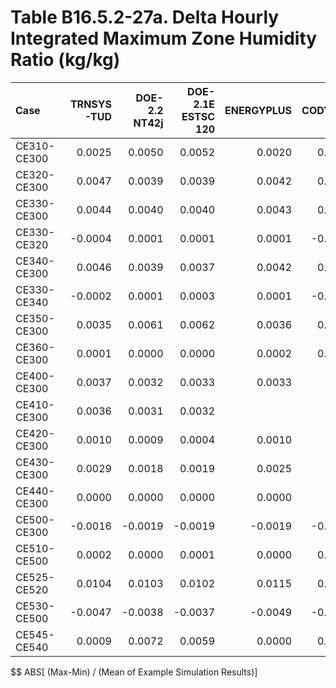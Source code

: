 # Table B16.5.2-27a. Delta Hourly Integrated Maximum Zone Humidity Ratio (kg/kg)
| Case        | TRNSYS-TUD | DOE-2.2 NT42j | DOE-2.1E ESTSC 120 | ENERGYPLUS | CODYRUN | HOT3000 |     |     Min |     Max |    Mean | Dev % $$ |     | TEST 0.0.0 | 
|:----------- | ----------:| -------------:| ------------------:| ----------:| -------:| -------:| ---:| -------:| -------:| -------:| --------:| ---:| ----------:| 
| CE310-CE300 |     0.0025 |        0.0050 |             0.0052 |     0.0020 |  0.0020 |  0.0023 |     |  0.0020 |  0.0052 |  0.0032 |    102.1 |     |     0.0052 | 
| CE320-CE300 |     0.0047 |        0.0039 |             0.0039 |     0.0042 |  0.0041 |  0.0043 |     |  0.0039 |  0.0047 |  0.0042 |     19.9 |     |     0.0039 | 
| CE330-CE300 |     0.0044 |        0.0040 |             0.0040 |     0.0043 |  0.0036 |  0.0043 |     |  0.0036 |  0.0044 |  0.0041 |     19.0 |     |     0.0040 | 
| CE330-CE320 |    -0.0004 |        0.0001 |             0.0001 |     0.0001 | -0.0005 |  0.0000 |     | -0.0005 |  0.0001 | -0.0001 |    696.5 |     |     0.0001 | 
| CE340-CE300 |     0.0046 |        0.0039 |             0.0037 |     0.0042 |  0.0038 |  0.0043 |     |  0.0037 |  0.0046 |  0.0041 |     21.8 |     |     0.0037 | 
| CE330-CE340 |    -0.0002 |        0.0001 |             0.0003 |     0.0001 | -0.0002 |  0.0000 |     | -0.0002 |  0.0003 |  0.0000 |   3174.2 |     |     0.0003 | 
| CE350-CE300 |     0.0035 |        0.0061 |             0.0062 |     0.0036 |  0.0030 |  0.0032 |     |  0.0030 |  0.0062 |  0.0043 |     74.6 |     |     0.0062 | 
| CE360-CE300 |     0.0001 |        0.0000 |             0.0000 |     0.0002 |  0.0000 |  0.0000 |     |  0.0000 |  0.0002 |  0.0001 |    366.5 |     |     0.0000 | 
| CE400-CE300 |     0.0037 |        0.0032 |             0.0033 |     0.0033 |         |  0.0039 |     |  0.0032 |  0.0039 |  0.0035 |     20.2 |     |     0.0033 | 
| CE410-CE300 |     0.0036 |        0.0031 |             0.0032 |            |         |  0.0039 |     |  0.0031 |  0.0039 |  0.0034 |     23.3 |     |     0.0032 | 
| CE420-CE300 |     0.0010 |        0.0009 |             0.0004 |     0.0010 |         |  0.0013 |     |  0.0004 |  0.0013 |  0.0009 |     98.3 |     |     0.0004 | 
| CE430-CE300 |     0.0029 |        0.0018 |             0.0019 |     0.0025 |         |  0.0024 |     |  0.0018 |  0.0029 |  0.0023 |     49.6 |     |     0.0019 | 
| CE440-CE300 |     0.0000 |        0.0000 |             0.0000 |     0.0000 |         |  0.0000 |     |  0.0000 |  0.0000 |  0.0000 |    500.0 |     |     0.0000 | 
| CE500-CE300 |    -0.0016 |       -0.0019 |            -0.0019 |    -0.0019 | -0.0017 | -0.0019 |     | -0.0019 | -0.0016 | -0.0018 |     20.6 |     |    -0.0019 | 
| CE510-CE500 |     0.0002 |        0.0000 |             0.0001 |     0.0000 |  0.0000 |  0.0000 |     |  0.0000 |  0.0002 |  0.0000 |    352.6 |     |     0.0001 | 
| CE525-CE520 |     0.0104 |        0.0103 |             0.0102 |     0.0115 |  0.0101 |  0.0067 |     |  0.0067 |  0.0115 |  0.0099 |     48.3 |     |     0.0102 | 
| CE530-CE500 |    -0.0047 |       -0.0038 |            -0.0037 |    -0.0049 | -0.0062 | -0.0047 |     | -0.0062 | -0.0037 | -0.0047 |     53.9 |     |    -0.0037 | 
| CE545-CE540 |     0.0009 |        0.0072 |             0.0059 |     0.0000 |  0.0034 |  0.0013 |     |  0.0000 |  0.0072 |  0.0031 |    230.7 |     |     0.0059 | 

$$ ABS[ (Max-Min) / (Mean of Example Simulation Results)]


